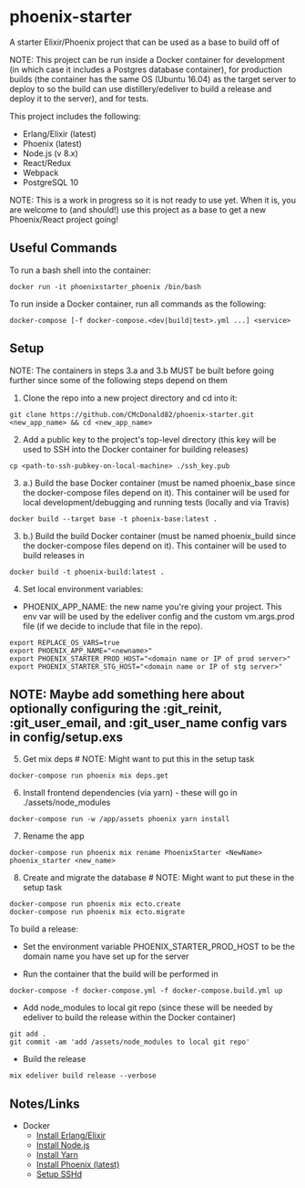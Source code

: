 # phoenix-starter
A starter Elixir/Phoenix project that can be used as a base to build off of

NOTE: This project can be run inside a Docker container for development (in which case it includes a Postgres database container), for production builds (the container has the same OS (Ubuntu 16.04) as the target server to deploy to so the build can use distillery/edeliver to build a release and deploy it to the server), and for tests.

This project includes the following:
* Erlang/Elixir (latest)
* Phoenix (latest)
* Node.js (v 8.x)
* React/Redux
* Webpack
* PostgreSQL 10

NOTE: This is a work in progress so it is not ready to use yet. When it is, you are welcome to (and should!) use this 
project as a base to get a new Phoenix/React project going!

## Useful Commands

To run a bash shell into the container:
```
docker run -it phoenixstarter_phoenix /bin/bash
```

To run inside a Docker container, run all commands as the following:

```
docker-compose [-f docker-compose.<dev|build|test>.yml ...] <service> 
```


## Setup

NOTE: The containers in steps 3.a and 3.b MUST be built before going further since some of the following steps depend on them


1. Clone the repo into a new project directory and cd into it:
```
git clone https://github.com/CMcDonald82/phoenix-starter.git <new_app_name> && cd <new_app_name>
```

2. Add a public key to the project's top-level directory (this key will be used to SSH into the Docker container for building releases)
```
cp <path-to-ssh-pubkey-on-local-machine> ./ssh_key.pub
```

3. a.) Build the base Docker container (must be named phoenix_base since the docker-compose files depend on it). This container will be used for local development/debugging and running tests (locally and via Travis)
```
docker build --target base -t phoenix-base:latest .
```

3. b.) Build the build Docker container (must be named phoenix_build since the docker-compose files depend on it). This container will be used to build releases in
```
docker build -t phoenix-build:latest .
```

4. Set local environment variables: 
  - PHOENIX_APP_NAME: the new name you're giving your project. This env var will be used by the edeliver config and the custom vm.args.prod file (if we decide to include that file in the repo).
```
export REPLACE_OS_VARS=true
export PHOENIX_APP_NAME="<newname>"
export PHOENIX_STARTER_PROD_HOST="<domain name or IP of prod server>"
export PHOENIX_STARTER_STG_HOST="<domain name or IP of stg server>"
```

## NOTE: Maybe add something here about optionally configuring the :git_reinit, :git_user_email, and :git_user_name config vars in config/setup.exs

5. Get mix deps # NOTE: Might want to put this in the setup task
```
docker-compose run phoenix mix deps.get
```

6. Install frontend dependencies (via yarn) - these will go in ./assets/node_modules
```
docker-compose run -w /app/assets phoenix yarn install
```

7. Rename the app
```
docker-compose run phoenix mix rename PhoenixStarter <NewName> phoenix_starter <new_name>
```

8. Create and migrate the database # NOTE: Might want to put these in the setup task
```
docker-compose run phoenix mix ecto.create
docker-compose run phoenix mix ecto.migrate
```


To build a release:
* Set the environment variable PHOENIX_STARTER_PROD_HOST to be the domain name you have set up for the server

* Run the container that the build will be performed in
```
docker-compose -f docker-compose.yml -f docker-compose.build.yml up
```

* Add node_modules to local git repo (since these will be needed by edeliver to build the release within the Docker container)
```
git add .
git commit -am 'add /assets/node_modules to local git repo'
```

* Build the release
```
mix edeliver build release --verbose
```


## Notes/Links

* Docker
  - [Install Erlang/Elixir](https://elixir-lang.org/install.html#unix-and-unix-like)
  - [Install Node.js](https://nodejs.org/en/download/package-manager/#debian-and-ubuntu-based-linux-distributions)
  - [Install Yarn](https://yarnpkg.com/lang/en/docs/install/#linux-tab)
  - [Install Phoenix (latest)](https://hexdocs.pm/phoenix/installation.html)
  - [Setup SSHd](https://docs.docker.com/engine/examples/running_ssh_service/)